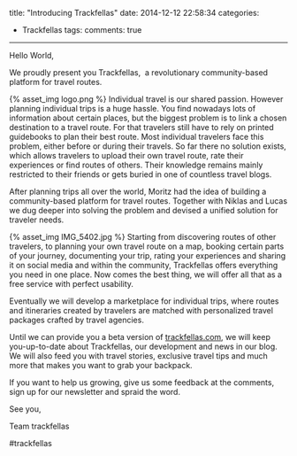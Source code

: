 title: "Introducing Trackfellas"
date: 2014-12-12 22:58:34
categories:
- Trackfellas
tags:
comments: true
---
Hello World,

We proudly present you Trackfellas,  a revolutionary community-based platform for travel routes.

{% asset_img logo.png %}
Individual travel is our shared passion. However planning individual trips is a huge hassle. You find nowadays lots of information about certain places, but the biggest problem is to link a chosen destination to a travel route. For that travelers still have to rely on printed guidebooks to plan their best route. Most individual travelers face this problem, either before or during their travels. So far there no solution exists, which allows travelers to upload their own travel route, rate their experiences or find routes of others. Their knowledge remains mainly restricted to their friends or gets buried in one of countless travel blogs.

After planning trips all over the world, Moritz had the idea of building a community-based platform for travel routes. Together with Niklas and Lucas we dug deeper into solving the problem and devised a unified solution for traveler needs.


{% asset_img IMG_5402.jpg %}
Starting from discovering routes of other travelers, to planning your own travel route on a map, booking certain parts of your journey, documenting your trip, rating your experiences and sharing it on social media and within the community, Trackfellas offers everything you need in one place. Now comes the best thing, we will offer all that as a free service with perfect usability.

Eventually we will develop a marketplace for individual trips, where routes and itineraries created by travelers are matched with personalized travel packages crafted by travel agencies.

Until we can provide you a beta version of [trackfellas.com](http://trackfellas.com), we will keep you-up-to-date about Trackfellas, our development and news in our blog. We will also feed you with travel stories, exclusive travel tips and much more that makes you want to grab your backpack.

If you want to help us growing, give us some feedback at the comments, sign up for our newsletter and spraid the word.

See you,

Team trackfellas

#trackfellas